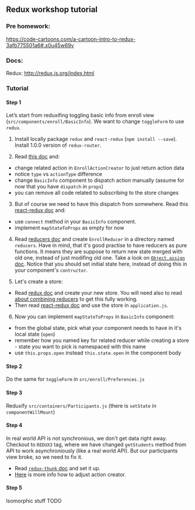 ## Redux workshop tutorial

### Pre homework:
https://code-cartoons.com/a-cartoon-intro-to-redux-3afb775501a6#.x0u45w69v

### Docs:
Redux: http://redux.js.org/index.html

### Tutorial
#### Step 1

Let’s start from reduxifing toggling basic info from enroll view (`src/components/enroll/BasicInfo`).
We want to change `toggleForm` to use `redux`.

1. Install locally package `redux` and `react-redux` (`npm install --save`). Install 1.0.0 version of `redux-router`.

2. Read [this doc](http://redux.js.org/docs/basics/Actions.html) and:
  * change related action in `EnrollActionCreator` to just return action data
  * notice `type` vs `actionType` difference
  * change `BasicInfo` component to dispatch action manually (assume for now that you have `dispatch` in `props`)
  * you can remove all code related to subscribing to the store changes
  
3. But of course we need to have this dispatch from somewhere. Read this [react-redux doc](https://github.com/rackt/react-redux/blob/master/docs/api.md#connectmapstatetoprops-mapdispatchtoprops-mergeprops-options) and:
  * use `connect` method in your `BasicInfo` component.
  * implement `mapStateToProps` as empty for now
  
4. Read [reducers doc](http://redux.js.org/docs/basics/Reducers.html) and create `EnrollReducer` in a directory named `reducers`.
  Have in mind, that it's good practise to have reducers as pure functions.
  It means they are suppose to return new state merged with old one, instead of just modifing old one.
  Take a look on [`Object.assign` doc](https://developer.mozilla.org/en/docs/Web/JavaScript/Reference/Global_Objects/Object/assign).
  Notice that you should set initial state here, instead of doing this in your component's `contructor`.

5. Let's create a store:
  * Read [redux doc](http://redux.js.org/docs/basics/Store.html) and create your new store. You will need also to read [about combining reducers](http://redux.js.org/docs/basics/Reducers.html#splitting-reducers) to get this fully working.
  * Then read [react-redux doc](https://github.com/rackt/react-redux/blob/master/docs/api.md#provider-store) and use the store in `application.js`.
  
6. Now you can implement `mapStateToProps` in `BasicInfo` component:
  * from the global state, pick what your component needs to have in it's local state (`open`)
  * remember how you named key for related reducer while creating a store - state you want to pick is namespaced with this name
  * use `this.props.open` instead `this.state.open` in the component body

#### Step 2

Do the same for `toggleForm` in `src/enroll/Preferences.js`

#### Step 3

Reduxify `src/containers/Participants.js` (there is `setState` in `componentWillMount`)

#### Step 4

In real world API is not synchronious, we don't get data right away. Checkout to `REDUX3` tag, where we have changed `getStudents` method from API to work asynchroniously (like a real world API).
But our participants view broke, so we need to fix it.
* Read [`redux-thunk` doc](https://github.com/gaearon/redux-thunk) and set it up.
* [Here](http://redux.js.org/docs/advanced/AsyncActions.html#async-action-creators) is more info how to adjust action creator.

#### Step 5

Isomorphic stuff TODO
